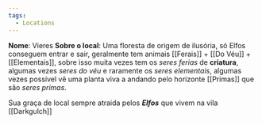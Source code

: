 ```yaml
---
tags:
  - Locations
---
```


**Nome**: Vieres
**Sobre o local**: Uma floresta de origem de ilusória, só Elfos conseguem entrar e sair, geralmente tem animais [[Ferais]] + [[Do Véu]] + [[Elementais]], sobre isso muita vezes tem os *seres ferias* de **criatura**, algumas vezes *seres do véu* e raramente os *seres elementais*, algumas vezes possível vê uma planta viva a andando pelo horizonte [[Primas]] que são *seres primas*.

Sua graça de local sempre atraida pelos ***Elfos*** que vivem na vila [[Darkgulch]]